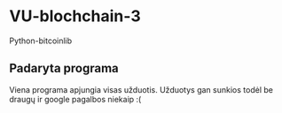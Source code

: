 # VU-blochchain-3
Python-bitcoinlib

## Padaryta programa
Viena programa apjungia visas užduotis. Užduotys gan sunkios todėl be draugų ir google pagalbos niekaip :(
